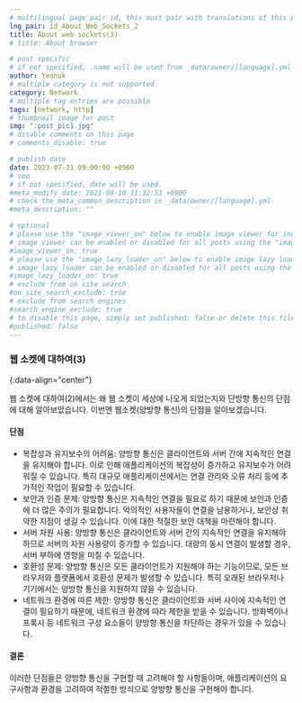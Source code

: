 ```yaml
---
# multilingual page pair id, this must pair with translations of this page. (This name must be unique)
lng_pair: id_About_Web_Sockets_2
title: About web sockets(3)
# title: About browser

# post specific
# if not specified, .name will be used from _data/owner/[language].yml
author: Yeonuk
# multiple category is not supported
category: Network
# multiple tag entries are possible
tags: [network, http]
# thumbnail image for post
img: ":post_pic1.jpg"
# disable comments on this page
# comments_disable: true

# publish date
date: 2023-07-31 09:00:00 +0900
# seo
# if not specified, date will be used.
#meta_modify_date: 2021-08-10 11:32:53 +0900
# check the meta_common_description in _data/owner/[language].yml
#meta_description: ""

# optional
# please use the "image_viewer_on" below to enable image viewer for individual pages or posts (_posts/ or [language]/_posts folders).
# image viewer can be enabled or disabled for all posts using the "image_viewer_posts: true" setting in _data/conf/main.yml.
#image_viewer_on: true
# please use the "image_lazy_loader_on" below to enable image lazy loader for individual pages or posts (_posts/ or [language]/_posts folders).
# image lazy loader can be enabled or disabled for all posts using the "image_lazy_loader_posts: true" setting in _data/conf/main.yml.
#image_lazy_loader_on: true
# exclude from on site search
#on_site_search_exclude: true
# exclude from search engines
#search_engine_exclude: true
# to disable this page, simply set published: false or delete this file
#published: false
---
```


<!-- outline-start -->

### 웹 소켓에 대하여(3)

{:data-align="center"}

<!-- outline-end -->

웹 소켓에 대하여(2)에서는 왜 웹 소켓이 세상에 나오게 되었는지와 단방향 통신의 단점에 대해 알아보았습니다.
이번엔 웹소켓(양방향 통신)의 단점을 알아보겠습니다.

#### 단점

- 복잡성과 유지보수의 어려움: 양방향 통신은 클라이언트와 서버 간에 지속적인 연결을 유지해야 합니다. 이로 인해 애플리케이션의 복잡성이 증가하고 유지보수가 어려워질 수 있습니다. 특히 대규모 애플리케이션에서는 연결 관리와 오류 처리 등에 추가적인 작업이 필요할 수 있습니다.
- 보안과 인증 문제: 양방향 통신은 지속적인 연결을 필요로 하기 때문에 보안과 인증에 더 많은 주의가 필요합니다. 악의적인 사용자들이 연결을 남용하거나, 보안상 취약한 지점이 생길 수 있습니다. 이에 대한 적절한 보안 대책을 마련해야 합니다.
- 서버 자원 사용: 양방향 통신은 클라이언트와 서버 간의 지속적인 연결을 유지해야 하므로 서버의 자원 사용량이 증가할 수 있습니다. 대량의 동시 연결이 발생할 경우, 서버 부하에 영향을 미칠 수 있습니다.
- 호환성 문제: 양방향 통신은 모든 클라이언트가 지원해야 하는 기능이므로, 모든 브라우저와 플랫폼에서 호환성 문제가 발생할 수 있습니다. 특히 오래된 브라우저나 기기에서는 양방향 통신을 지원하지 않을 수 있습니다.
- 네트워크 환경에 따른 제한: 양방향 통신은 클라이언트와 서버 사이에 지속적인 연결이 필요하기 때문에, 네트워크 환경에 따라 제한을 받을 수 있습니다. 방화벽이나 프록시 등 네트워크 구성 요소들이 양방향 통신을 차단하는 경우가 있을 수 있습니다.

#### 결론

이러한 단점들은 양방향 통신을 구현할 때 고려해야 할 사항들이며, 애플리케이션의 요구사항과 환경을 고려하여 적절한 방식으로 양방향 통신을 구현해야 합니다.

